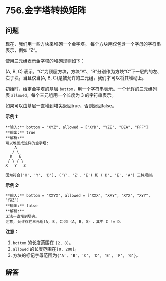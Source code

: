 # 756.金字塔转换矩阵

## 问题

现在，我们用一些方块来堆砌一个金字塔。 每个方块用仅包含一个字母的字符串表示，例如 “Z”。

使用三元组表示金字塔的堆砌规则如下：

(A, B, C) 表示，“C”为顶层方块，方块“A”、“B”分别作为方块“C”下一层的的左、右子块。当且仅当(A, B, C)是被允许的三元组，我们才可以将其堆砌上。

初始时，给定金字塔的基层 `bottom`，用一个字符串表示。一个允许的三元组列表 `allowed`，每个三元组用一个长度为 3 的字符串表示。

如果可以由基层一直堆到塔尖返回true，否则返回false。

**示例 1:**

```
**输入:** bottom = "XYZ", allowed = ["XYD", "YZE", "DEA", "FFF"]
**输出:** true
**解析:**
可以堆砌成这样的金字塔:
    A
   / \
  D   E
 / \ / \
X   Y   Z

因为符合('X', 'Y', 'D'), ('Y', 'Z', 'E') 和 ('D', 'E', 'A') 三种规则。

```

**示例 2:**

```
**输入:** bottom = "XXYX", allowed = ["XXX", "XXY", "XYX", "XYY", "YXZ"]
**输出:** false
**解析:**
无法一直堆到塔尖。
注意, 允许存在三元组(A, B, C)和 (A, B, D) ，其中 C != D.

```

**注意：**

1. `bottom` 的长度范围在 `[2, 8]`。
2. `allowed` 的长度范围在`[0, 200]`。
3. 方块的标记字母范围为`{'A', 'B', 'C', 'D', 'E', 'F', 'G'}`。



## 解答

